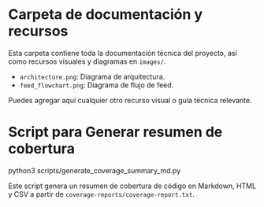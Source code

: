 # Carpeta de documentación y recursos

Esta carpeta contiene toda la documentación técnica del proyecto, así como recursos visuales y diagramas en `images/`.

- `architecture.png`: Diagrama de arquitectura.
- `feed_flowchart.png`: Diagrama de flujo de feed.

Puedes agregar aquí cualquier otro recurso visual o guía técnica relevante.

# Script para Generar resumen de cobertura
python3 scripts/generate_coverage_summary_md.py 

Este script genera un resumen de cobertura de código en Markdown, HTML y CSV a partir de `coverage-reports/coverage-report.txt`.

